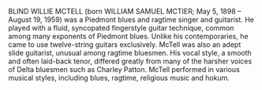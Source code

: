 BLIND WILLIE MCTELL (born WILLIAM SAMUEL MCTIER; May 5, 1898 – August 19, 1959) was a Piedmont blues and ragtime singer and guitarist. He played with a fluid, syncopated fingerstyle guitar technique, common among many exponents of Piedmont blues. Unlike his contemporaries, he came to use twelve-string guitars exclusively. McTell was also an adept slide guitarist, unusual among ragtime bluesmen. His vocal style, a smooth and often laid-back tenor, differed greatly from many of the harsher voices of Delta bluesmen such as Charley Patton. McTell performed in various musical styles, including blues, ragtime, religious music and hokum.
